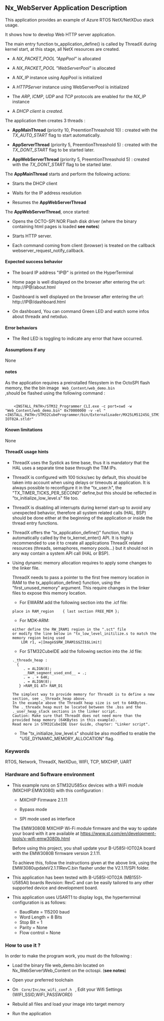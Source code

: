 ## <b>Nx_WebServer Application Description</b>

This application provides an example of Azure RTOS NetX/NetXDuo stack usage.

It shows how to develop Web HTTP server application.

The main entry function tx_application_define() is called by ThreadX during kernel start, at this stage, all NetX resources are created.

 + A <i>NX_PACKET_POOL "AppPool" </i>is allocated

 + A <i>NX_PACKET_POOL "WebServerPool" </i>is allocated

 + A <i>NX_IP</i> instance using AppPool is initialized

 + A <i>HTTPServer</i> instance using WebServerPool is initialized

 + The <i>ARP</i>, <i>ICMP</i>, <i>UDP</i> and <i>TCP</i> protocols are enabled for the <i>NX_IP</i> instance

 + A <i>DHCP client is created.</i>

The application then creates 3 threads :

 + **AppMainThread** (priority 10, PreemtionThreashold 10) : created with the <i>TX_AUTO_START</i> flag to start automatically.

+ **AppServerThread** (priority 5, PreemtionThreashold 5) : created with the <i>TX_DONT_START</i> flag to be started later.

 + **AppWebServerThread** (priority 5, PreemtionThreashold 5) : created with the <i>TX_DONT_START</i> flag to be started later.

The **AppMainThread** starts and perform the following actions:

  + Starts the DHCP client

  + Waits for the IP address resolution

  + Resumes the **AppWebServerThread**

The **AppWebServerThread**, once started:

  + Opens the OCTO-SPI NOR Flash disk driver (where the binary containing html pages is loaded **see notes**)

  + Starts HTTP server.

  + Each command coming from client (browser) is treated on the callback webserver_request_notify_callback.


####  <b>Expected success behavior</b>

 + The board IP address "IP@" is printed on the HyperTerminal

 + Home page is well displayed on the browser after entering the url: http://IP@/about.html

 + Dashboard is well displayed on the browser after entering the url: http://IP@/dashboard.html

 + On dashboard, You can command Green LED and watch some infos about threadx and netxduo.

#### <b>Error behaviors</b>

+ The Red LED is toggling to indicate any error that have occurred.


#### <b>Assumptions if any</b>

None

#### <b>notes</b>

  As the application requires a preinstalled filesystem in the OctoSPI flash memory, the the bin image <code> Web_Content/web_demo.bin </code>,should be flashed using the following command :
````

    <INSTALL_PATH>/STM32_Programmer_CLI.exe -c port=swd -w "Web_Content/web_demo.bin" 0x70000000 -v -el "<INSTALL_PATH>/STM32CubeProgrammer/bin/ExternalLoader/MX25LM51245G_STM32U585I-IOT02A.stldr"

````


#### <b>Known limitations</b>

None

#### <b>ThreadX usage hints</b>

 - ThreadX uses the Systick as time base, thus it is mandatory that the HAL uses a separate time base through the TIM IPs.

 - ThreadX is configured with 100 ticks/sec by default, this should be taken into account when using delays or timeouts at application. It is always possible to reconfigure it in the "tx_user.h", the "TX_TIMER_TICKS_PER_SECOND" define,but this should be reflected in "tx_initialize_low_level.s" file too.

 - ThreadX is disabling all interrupts during kernel start-up to avoid any unexpected behavior, therefore all system related calls (HAL, BSP) should be done either at the beginning of the application or inside the thread entry functions.

 - ThreadX offers the "tx_application_define()" function, that is automatically called by the tx_kernel_enter() API.
   It is highly recommended to use it to create all applications ThreadX related resources (threads, semaphores, memory pools...)  but it should not in any way contain a system API call (HAL or BSP).
 
 - Using dynamic memory allocation requires to apply some changes to the linker file.

   ThreadX needs to pass a pointer to the first free memory location in RAM to the tx_application_define() function,
   using the "first_unused_memory" argument.
   This require changes in the linker files to expose this memory location.
   
    + For EWARM add the following section into the .icf file:
     ```
	 place in RAM_region    { last section FREE_MEM };
	 ```
    + For MDK-ARM:
	```
    either define the RW_IRAM1 region in the ".sct" file
    or modify the line below in "tx_low_level_initilize.s to match the memory region being used
        LDR r1, =|Image$$RW_IRAM1$$ZI$$Limit|
	```
    + For STM32CubeIDE add the following section into the .ld file:
	``` 
    ._threadx_heap :
      {
         . = ALIGN(8);
         __RAM_segment_used_end__ = .;
         . = . + 64K;
         . = ALIGN(8);
       } >RAM_D1 AT> RAM_D1
	``` 
	
       The simplest way to provide memory for ThreadX is to define a new section, see ._threadx_heap above.
       In the example above the ThreadX heap size is set to 64KBytes.
       The ._threadx_heap must be located between the .bss and the ._user_heap_stack sections in the linker script.	 
       Caution: Make sure that ThreadX does not need more than the provided heap memory (64KBytes in this example).	 
       Read more in STM32CubeIDE User Guide, chapter: "Linker script".
	  
    + The "tx_initialize_low_level.s" should be also modified to enable the "USE_DYNAMIC_MEMORY_ALLOCATION" flag.
         
### <b>Keywords</b>

RTOS, Network, ThreadX, NetXDuo, WIFI, TCP, MXCHIP, UART


### <b>Hardware and Software environment</b>

  - This example runs on STM32U585xx devices with a WiFi module (MXCHIP:EMW3080) with this configuration :

    + MXCHIP Firmware 2.1.11

    + Bypass mode 

    + SPI mode used as interface

    The EMW3080B MXCHIP Wi-Fi module firmware and the way to update your board with it are available at <https://www.st.com/en/development-tools/x-wifi-emw3080b.html>

    Before using this project, you shall update your B-U585I-IOT02A board with the EMW3080B firmware version 2.1.11.

    To achieve this, follow the instructions given at the above link, using the EMW3080updateV2.1.11RevC.bin flasher under the V2.1.11/SPI folder.

  - This application has been tested with B-U585I-IOT02A (MB1551-U585AI) boards Revision: RevC and can be easily tailored to any other supported device and development board.

  - This application uses USART1 to display logs, the hyperterminal configuration is as follows:
      - BaudRate = 115200 baud
      - Word Length = 8 Bits
      - Stop Bit = 1
      - Parity = None
      - Flow control = None

###  <b>How to use it ?</b>

In order to make the program work, you must do the following :

 - Load the binary file web_demo.bin located on Nx_WebServer\Web_Content on the octospi. (**see notes**)

 - Open your preferred toolchain

 - On <code> Core/Inc/mx_wifi_conf.h </code> , Edit your Wifi Settings (WIFI_SSID,WIFI_PASSWORD)  

 - Rebuild all files and load your image into target memory

 - Run the application
